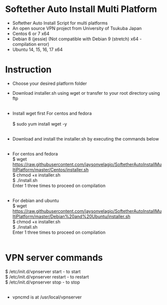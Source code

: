 # Softether Auto Install Multi Platform<br />
* Softether Auto Install Script for multi platforms<br />
* An open source VPN project from University of Tsukuba Japan<br />
* Centos 6 or 7 x64
* Debian 8 (jessie) (Not compatible with Debian 9 (stretch) x64 - compilation error)
* Ubuntu 14, 15, 16, 17 x64
# Instruction<br />

* Choose your desired platform folder<br />
* Download installer.sh using wget or transfer to your root directory using ftp<br /><br />

* Install wget first For centos and fedora<br /><br />
$ sudo yum install wget -y<br /><br />


* Download and install the installer.sh by executing the commands below<br /><br />

* For centos and fedora<br />
$ wget https://raw.githubusercontent.com/jaysonvelagio/SoftetherAutoInstallMultiPlatform/master/Centos/installer.sh<br />
$ chmod +x installer.sh<br />
$ ./install.sh<br />
Enter 1 three times to proceed on compilation<br /><br />

* For debian and ubuntu<br />
$ wget https://raw.githubusercontent.com/jaysonvelagio/SoftetherAutoInstallMultiPlatform/master/Debian%20and%20Ubuntu/installer.sh<br />
$ chmod +x installer.sh<br />
$ ./install.sh<br />
Enter 1 three times to proceed on compilation<br /><br />

# VPN server commands<br />
$ /etc/init.d/vpnserver start - to start<br />
$ /etc/init.d/vpnserver restart - to restart<br />
$ /etc/init.d/vpnserver stop - to stop<br /><br />

* vpncmd is at /usr/local/vpnserver



